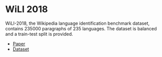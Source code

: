# WiLI 2018

WiLI-2018, the Wikipedia language identification benchmark dataset, contains 235000 paragraphs of 235 languages. The dataset is balanced and a train-test split is provided.

- [Paper](https://arxiv.org/pdf/1801.07779.pdf)
- [Dataset](https://zenodo.org/record/841984#.XIyutxNKh26)
